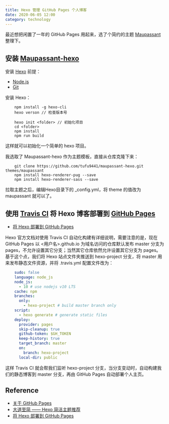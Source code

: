 ```yaml
---
title: Hexo 管理 GitHub Pages 个人博客
date: 2020-06-05 12:00
category: technology
---
```


最近想把闲置了一年的 GitHub Pages 用起来，选了个简约的主题 [Maupassant](https://github.com/pagecho/maupassant) 整理下。

## 安装 [Maupassant-hexo](https://github.com/tufu9441/maupassant-hexo)

安装 [Hexo](https://hexo.io/zh-cn/docs/) 前提：

- [Node.js](https://nodejs.org/en/docs/)
- [Git](https://git-scm.com/)

安装 Hexo：

````shell
    npm install -g hexo-cli
    hexo verson // 检查版本号

    hexo init <folder> // 初始化项目
    cd <folder>
    npm install
    npm run build
````

这样就可以初始化一个简单的 hexo 项目。

我选取了 Maupassant-hexo 作为主题模板，直接从仓库克隆下来：

````shell
    git clone https://github.com/tufu9441/maupassant-hexo.git themes/maupassant
    npm install hexo-renderer-pug --save
    npm install hexo-renderer-sass --save
````

拉取主题之后，编辑Hexo目录下的 _config.yml，将 theme 的值改为 maupassant 就可以了。

## 使用 [Travis CI](https://travis-ci.com/) 将 Hexo 博客部署到 [GitHub Pages](https://pages.github.com/)

- [将 Hexo 部署到 GitHub Pages](https://hexo.io/zh-cn/docs/github-pages)

Hexo 官方文档对使用 Travis CI 自动化构建有详细说明，需要注意的是，现在 GitHub Pages 以 <用户名>.github.io 为域名访问的仓库默认发布 master 分支为 pages，不允许设置其它分支；当然其它仓库依然允许设置其它分支为 pages。基于这个点，我们将 Hexo 站点文件夹推送到 hexo-project 分支，将 master 用来发布静态文件资源，并将 .travis.yml 配置文件改为：

````yml
    sudo: false
    language: node_js
    node_js:
      - 10 # use nodejs v10 LTS
    cache: npm
    branches:
      only:
        - hexo-project # build master branch only
    script:
      - hexo generate # generate static files
    deploy:
      provider: pages
      skip-cleanup: true
      github-token: $GH_TOKEN
      keep-history: true
      target_branch: master
      on:
        branch: hexo-project
      local-dir: public
````

这样 Travis CI 就会帮我们监听 hexo-project 分支，当分支变动时，自动构建我们的静态博客到 master 分支，再由 GitHub Pages 自动部署个人主页。

## Reference

- [关于 GitHub Pages](https://help.github.com/cn/github/working-with-github-pages/about-github-pages)
- [大道至简 —— Hexo 简洁主题推荐](https://www.haomwei.com/technology/maupassant-hexo.html)
- [将 Hexo 部署到 GitHub Pages](https://hexo.io/zh-cn/docs/github-pages)
